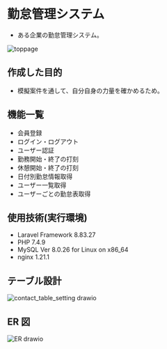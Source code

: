 # 勤怠管理システム

- ある企業の勤怠管理システム。

![toppage](https://github.com/ishinagakazuyuki/Atte_Develop/assets/135584828/42c76a33-f1b4-4675-b1d0-43b0490c6faa)

## 作成した目的

- 模擬案件を通して、自分自身の力量を確かめるため。

## 機能一覧

- 会員登録
- ログイン・ログアウト
- ユーザー認証
- 勤務開始・終了の打刻
- 休憩開始・終了の打刻
- 日付別勤怠情報取得
- ユーザー一覧取得
- ユーザーごとの勤怠表取得

## 使用技術(実行環境)

- Laravel Framework 8.83.27
- PHP 7.4.9
- MySQL Ver 8.0.26 for Linux on x86_64
- nginx 1.21.1

## テーブル設計

![contact_table_setting drawio](https://github.com/ishinagakazuyuki/20230816_ishinagakazuyuki_contact-form/assets/135584828/55b03995-a5fb-429d-9ce3-5315f057069c)

## ER 図

![ER drawio](https://github.com/ishinagakazuyuki/20230816_ishinagakazuyuki_contact-form/assets/135584828/bba34380-9043-4157-8a39-b10297439c8b)

